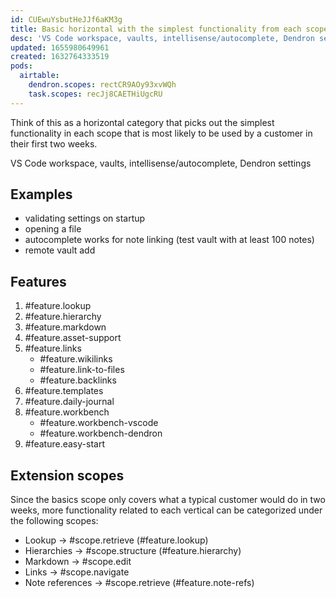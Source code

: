 ```yaml
---
id: CUEwuYsbutHeJJf6aKM3g
title: Basic horizontal with the simplest functionality from each scope
desc: 'VS Code workspace, vaults, intellisense/autocomplete, Dendron settings'
updated: 1655980649961
created: 1632764333519
pods:
  airtable:
    dendron.scopes: rectCR9AOy93xvWQh
    task.scopes: recJj8CAETHiUgcRU
---
```


Think of this as a horizontal category that picks out the simplest functionality in each scope that is most likely to be used by a customer in their first two weeks. 

VS Code workspace, vaults, intellisense/autocomplete, Dendron settings

## Examples

- validating settings on startup
- opening a file
- autocomplete works for note linking (test vault with at least 100 notes)
- remote vault add

## Features

1. #feature.lookup
2. #feature.hierarchy
3. #feature.markdown
4. #feature.asset-support
5. #feature.links
	-   #feature.wikilinks
	-   #feature.link-to-files
	-   #feature.backlinks
6. #feature.templates
7. #feature.daily-journal
8. #feature.workbench
	- #feature.workbench-vscode
	- #feature.workbench-dendron
9. #feature.easy-start

##  Extension scopes
Since the basics scope only covers what a typical customer would do in two weeks, more functionality related to each vertical can be categorized under the following scopes: 

- Lookup -> #scope.retrieve (#feature.lookup)
- Hierarchies -> #scope.structure (#feature.hierarchy)
- Markdown -> #scope.edit
- Links -> #scope.navigate
- Note references -> #scope.retrieve (#feature.note-refs)

